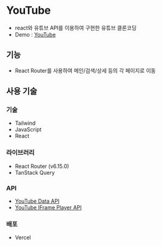 # YouTube

- react와 유튜브 API를 이용하여 구현한 유튜브 클론코딩
- Demo : [YouTube](https://youtube-lani.vercel.app/)

## 기능

- React Router를 사용하여 메인/검색/상세 등의 각 페이지로 이동

## 사용 기술

### 기술

- Tailwind
- JavaScript
- React

### 라이브러리

- React Router (v6.15.0)
- TanStack Query

### API

- [YouTube Data API](https://developers.google.com/youtube/v3/docs)
- [YouTube IFrame Player API](https://developers.google.com/youtube/iframe_api_reference)

### 배포

- Vercel

